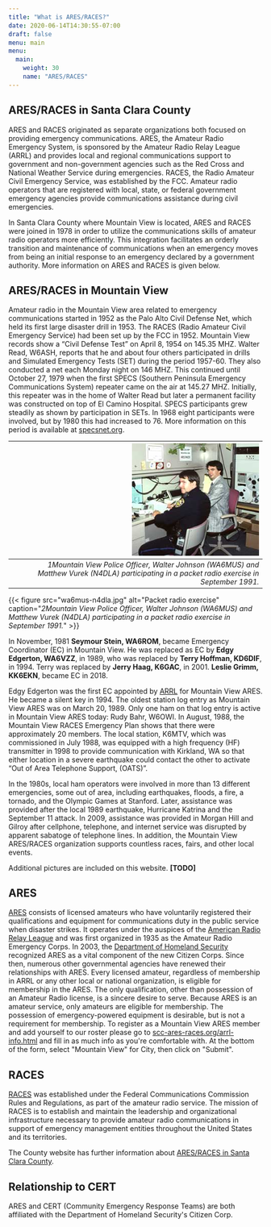 ```yaml
---
title: "What is ARES/RACES?"
date: 2020-06-14T14:30:55-07:00
draft: false
menu: main
menu:
  main:
    weight: 30
    name: "ARES/RACES"
---
```

ARES/RACES in Santa Clara County
--------------------------------

ARES and RACES originated as separate organizations both focused on providing emergency communications. ARES, the Amateur Radio Emergency System, is sponsored by the Amateur Radio Relay League (ARRL) and provides local and regional communications support to government and non-government agencies such as the Red Cross and National Weather Service during emergencies. RACES, the Radio Amateur Civil Emergency Service, was established by the FCC. Amateur radio operators that are registered with local, state, or federal government emergency agencies provide communications assistance during civil emergencies.

In Santa Clara County where Mountain View is located, ARES and RACES were joined in 1978 in order to utilize the communications skills of amateur radio operators more efficiently. This integration facilitates an orderly transition and maintenance of communications when an emergency moves from being an initial response to an emergency declared by a government authority. More information on ARES and RACES is given below.

ARES/RACES in Mountain View
---------------------------

Amateur radio in the Mountain View area related to emergency communications started in 1952 as the Palo Alto Civil Defense Net, which held its first large disaster drill in 1953. The RACES (Radio Amateur Civil Emergency Service) had been set up by the FCC in 1952. Mountain View records show a “Civil Defense Test” on April 8, 1954 on 145.35 MHZ. Walter Read, W6ASH, reports that he and about four others participated in drills and Simulated Emergency Tests (SET) during the period 1957-60. They also conducted a net each Monday night on 146 MHZ. This continued until October 27, 1979 when the first SPECS (Southern Peninsula Emergency Communications System) repeater came on the air at 145.27 MHZ. Initially, this repeater was in the home of Walter Read but later a permanent facility was constructed on top of El Camino Hospital. SPECS participants grew steadily as shown by participation in SETs. In 1968 eight participants were involved, but by 1980 this had increased to 76. More information on this period is available at [specsnet.org](http://specsnet.org).

|  | ![Packet radio exercise](wa6mus-n4dla.jpg) | 
|---|---:| 
|  | *1Mountain View Police Officer, Walter Johnson (WA6MUS) and Matthew Vurek (N4DLA) participating in a packet radio exercise in September 1991.* |

{{< figure src="wa6mus-n4dla.jpg" alt="Packet radio exercise" caption="*2Mountain View Police Officer, Walter Johnson (WA6MUS) and Matthew Vurek (N4DLA) participating in a packet radio exercise in September 1991.*" >}}

In November, 1981 **Seymour Stein, WA6ROM**, became Emergency Coordinator (EC) in Mountain View. He was replaced as EC by **Edgy Edgerton, WA6VZZ**, in 1989, who was replaced by **Terry Hoffman, KD6DIF**, in 1994. Terry was replaced by **Jerry Haag, K6GAC**, in 2001. **Leslie Grimm, KK6EKN**, became EC in 2018.

Edgy Edgerton was the first EC appointed by [ARRL](http://arrl.org) for Mountain View ARES. He became a silent key in 1994. The oldest station log entry as Mountain View ARES was on March 20, 1989. Only one ham on that log entry is active in Mountain View ARES today: Rudy Bahr, W6OWI. In August, 1988, the Mountain View RACES Emergency Plan shows that there were approximately 20 members. The local station, K6MTV, which was commissioned in July 1988, was equipped with a high frequency (HF) transmitter in 1998 to provide communication with Kirkland, WA so that either location in a severe earthquake could contact the other to activate “Out of Area Telephone Support, (OATS)”.

In the 1980s, local ham operators were involved in more than 13 different emergencies, some out of area, including earthquakes, floods, a fire, a tornado, and the Olympic Games at Stanford. Later, assistance was provided after the local 1989 earthquake, Hurricane Katrina and the September 11 attack. In 2009, assistance was provided in Morgan Hill and Gilroy after cellphone, telephone, and internet service was disrupted by apparent sabatoge of telephone lines. In addition, the Mountain View ARES/RACES organization supports countless races, fairs, and other local events.

Additional pictures are included on this website. **[TODO]**

ARES
----

[ARES](https://en.wikipedia.org/wiki/Amateur_Radio_Emergency_Service) consists of licensed amateurs who have voluntarily registered their qualifications and equipment for communications duty in the public service when disaster strikes. It operates under the auspices of the [American Radio Relay League](http://arrl.org) and was first organized in 1935 as the Amateur Radio Emergency Corps. In 2003, the [Department of Homeland Security](http://dhs.gov) recognized ARES as a vital component of the new Citizen Corps. Since then, numerous other governmental agencies have renewed their relationships with ARES. Every licensed amateur, regardless of membership in ARRL or any other local or national organization, is eligible for membership in the ARES. The only qualification, other than possession of an Amateur Radio license, is a sincere desire to serve. Because ARES is an amateur service, only amateurs are eligible for membership. The possession of emergency-powered equipment is desirable, but is not a requirement for membership. To register as a Mountain View ARES member and add yourself to our roster please go to [scc-ares-races.org/arrl-info.html](http://scc-ares-races.org/arrl-info.html) and fill in as much info as you're comfortable with. At the bottom of the form, select "Mountain View" for City, then click on "Submit".

RACES
-----

[RACES](https://en.wikipedia.org/wiki/Radio_Amateur_Civil_Emergency_Service) was established under the Federal Communications Commission Rules and Regulations, as part of the amateur radio service. The mission of RACES is to establish and maintain the leadership and organizational infrastructure necessary to provide amateur radio communications in support of emergency management entities throughout the United States and its territories.

The County website has further information about [ARES/RACES in Santa Clara County](https://www.scc-ares-races.org/why.htm).

Relationship to CERT
--------------------
ARES and CERT (Community Emergency Response Teams) are both affiliated with the Department of Homeland Security's Citizen Corp.
